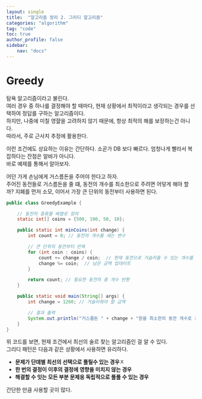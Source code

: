 ```yaml
---
layout: single
title:  "알고리즘 정리 2. 그리디 알고리즘"
categories: "algorithm"
tag: "code"
toc: true
author_profile: false
sidebar:
    nav: "docs"
---
```


# Greedy
탐욕 알고리즘이라고 불린다.  
여러 경우 중 하나를 결정해야 할 때마다, 현재 상황에서 최적이라고 생각되는 경우를 선택하여 정답를 구하는 알고리즘이다.  
하지만, 나중에 미칠 영햘을 고려하지 않기 때문에, 항상 최적의 해를 보장하는건 아니다.  
따라서, 주로 근사치 추정에 활용한다.  

이런 조건에도 상요하는 이유는 간단하다. 소곧가 DB 보다 빠르다. 엄청나게 빨라서 복잡하다는 잔점은 알바가 아니다.  
바로 예제를 통해서 알아보자.  

어던 가게 손님에게 거스름돈을 주어야 한다고 하자.  
주어진 동전들로 거스름돈을 줄 떄, 동전의 개수를 최소한으로 주려면 어덯게 해야 할까?
지폐를 먼저 소모, 이어서 가장 큰 단위의 동전부터 사용하면 된다.  

```java
public class GreedyExample {

    // 동전의 종류를 배열로 정의
    static int[] coins = {500, 100, 50, 10};

    public static int minCoins(int change) {
        int count = 0; // 동전의 개수를 세는 변수

        // 큰 단위의 동전부터 반복
        for (int coin : coins) {
            count += change / coin;  // 현재 동전으로 거슬러줄 수 있는 개수를 더함
            change %= coin;  // 남은 금액 업데이트
        }

        return count; // 필요한 동전의 총 개수 반환
    }

    public static void main(String[] args) {
        int change = 1260; // 거슬러줘야 할 금액

        // 결과 출력
        System.out.println("거스름돈 " + change + "원을 최소한의 동전 개수로 거슬러주려면 " + minCoins(change) + "개의 동전이 필요합니다.");
    }
}

```

위 코드를 보면, 현재 조건에서 최선의 술르 찾는 알고리즘인 걸 알 수 있다.  
그리디 패턴은 다음과 같은 상황에서 사용하면 유리하다.  
- **문제가 단뎨별 최선의 선택으로 풀릴수 있는 경우**ㅈ
- **한 번의 결정이 이후의 결정에 영향을 미치지 않는 경우**
- **해결할 수 잇는 모든 부분 문제응 독립적으로 풀풀 수 있는 경우**

간단한 만큼 사용할 곳이 많다.  